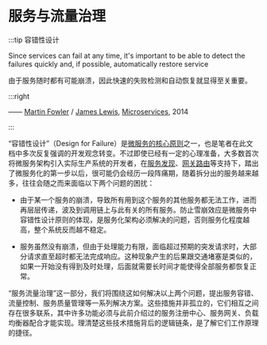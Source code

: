 # 服务与流量治理

:::tip 容错性设计

Since services can fail at any time, it's important to be able to detect the failures quickly and, if possible, automatically restore service

由于服务随时都有可能崩溃，因此快速的失败检测和自动恢复就显得至关重要。

:::right

—— [Martin Fowler](https://martinfowler.com/) / [James Lewis](https://twitter.com/boicy), [Microservices](https://martinfowler.com/articles/microservices.html), 2014

:::

“容错性设计”（Design for Failure）是[微服务的核心原则](/architecture/architect-history/microservices.html)之一，也是笔者在此文档中多次反复强调的开发观念转变。不过即使已经有一定的心理准备，大多数首次将微服务架构引入实际生产系统的开发者，在[服务发现](/distribution/connect/service-discovery.html)、[网关路由](/distribution/connect/service-routing.html)等支持下，踏出了微服务化的第一步以后，很可能仍会经历一段阵痛期，随着拆分出的服务越来越多，往往会随之而来面临以下两个问题的困扰：

- 由于某一个服务的崩溃，导致所有用到这个服务的其他服务都无法工作，进而再层层传递，波及到调用链上与此有关的所有服务。防止雪崩效应是微服务中容错性设计原则的体现，是服务化架构必须解决的问题，否则服务化程度越高，整个系统反而越不稳定。
  
- 服务虽然没有崩溃，但由于处理能力有限，面临超过预期的突发请求时，大部分请求直至超时都无法完成响应。这种现象产生的后果跟交通堵塞是类似的，如果一开始没有得到及时处理，后面就需要长时间才能使得全部服务都恢复正常。

“服务流量治理”这一部分，我们将围绕这如何解决以上两个问题，提出服务容错、流量控制、服务质量管理等一系列解决方案。这些措施并非孤立的，它们相互之间存在很多联系，其中许多功能必须与此前介绍过的服务注册中心、服务网关、负载均衡器配合才能实现。理清楚这些技术措施背后的逻辑链条，是了解它们工作原理的捷径。